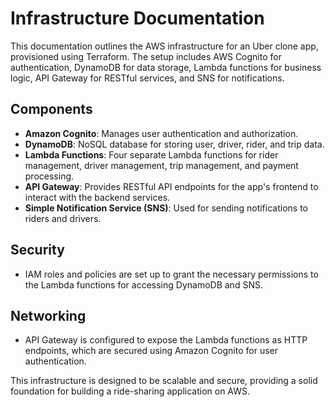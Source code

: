 # Infrastructure Documentation

This documentation outlines the AWS infrastructure for an Uber clone app, provisioned using Terraform. The setup includes AWS Cognito for authentication, DynamoDB for data storage, Lambda functions for business logic, API Gateway for RESTful services, and SNS for notifications.

## Components

- **Amazon Cognito**: Manages user authentication and authorization.
- **DynamoDB**: NoSQL database for storing user, driver, rider, and trip data.
- **Lambda Functions**: Four separate Lambda functions for rider management, driver management, trip management, and payment processing.
- **API Gateway**: Provides RESTful API endpoints for the app's frontend to interact with the backend services.
- **Simple Notification Service (SNS)**: Used for sending notifications to riders and drivers.

## Security

- IAM roles and policies are set up to grant the necessary permissions to the Lambda functions for accessing DynamoDB and SNS.

## Networking

- API Gateway is configured to expose the Lambda functions as HTTP endpoints, which are secured using Amazon Cognito for user authentication.

This infrastructure is designed to be scalable and secure, providing a solid foundation for building a ride-sharing application on AWS.